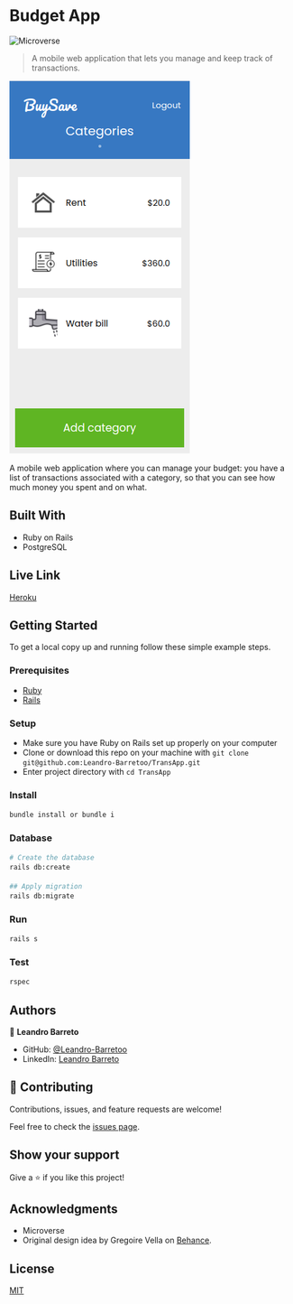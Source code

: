 # Budget App

![Microverse](https://img.shields.io/badge/Microverse-blueviolet)

> A mobile web application that lets you manage and keep track of transactions.

![screenshot](./app/assets/images/transapp.png)

A mobile web application where you can manage your budget: you have a list of transactions associated with a category, so that you can see how much money you spent and on what.

## Built With

- Ruby on Rails
- PostgreSQL

## Live Link

[Heroku](https://transaction-a.herokuapp.com/)

## Getting Started

To get a local copy up and running follow these simple example steps.

### Prerequisites

- [Ruby](https://www.ruby-lang.org/en/)
- [Rails](https://gorails.com/)

### Setup

- Make sure you have Ruby on Rails set up properly on your computer
- Clone or download this repo on your machine with `git clone git@github.com:Leandro-Barretoo/TransApp.git`
- Enter project directory with `cd TransApp`

### Install

```sh
bundle install or bundle i
```

### Database

```sh
# Create the database
rails db:create

## Apply migration
rails db:migrate
```

### Run

```sh
rails s
```

### Test

```sh
rspec
```

## Authors

👤 **Leandro Barreto**

- GitHub: [@Leandro-Barretoo](https://github.com/Leandro-Barretoo)
- LinkedIn: [Leandro Barreto](https://www.linkedin.com/in/leandroobarreto/)

## 🤝 Contributing

Contributions, issues, and feature requests are welcome!

Feel free to check the [issues page](../../issues/).

## Show your support

Give a ⭐️ if you like this project!

## Acknowledgments

- Microverse
- Original design idea by Gregoire Vella on [Behance](https://www.behance.net/gregoirevella).

## License

[MIT](./LICENSE)
